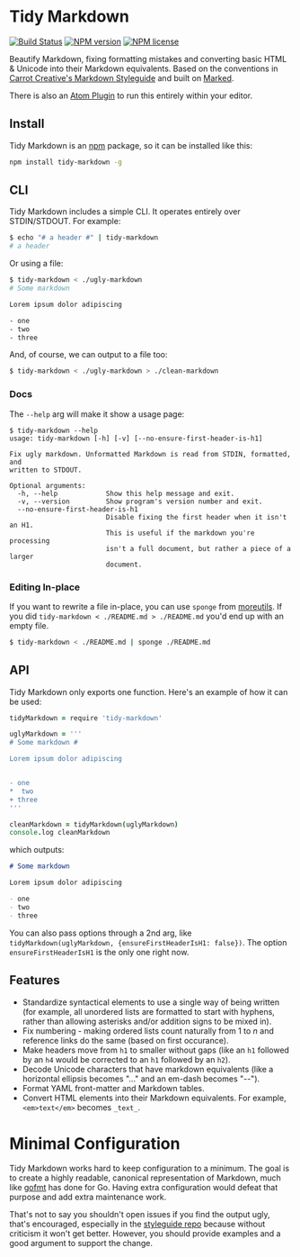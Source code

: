 # Tidy Markdown

[![Build Status](http://img.shields.io/travis/slang800/tidy-markdown.svg?style=flat-square)](https://travis-ci.org/slang800/tidy-markdown) [![NPM version](http://img.shields.io/npm/v/tidy-markdown.svg?style=flat-square)](https://www.npmjs.org/package/tidy-markdown) [![NPM license](http://img.shields.io/npm/l/tidy-markdown.svg?style=flat-square)](https://www.npmjs.org/package/tidy-markdown)

Beautify Markdown, fixing formatting mistakes and converting basic HTML & Unicode into their Markdown equivalents. Based on the conventions in [Carrot Creative's Markdown Styleguide](https://github.com/carrot/markdown-styleguide) and built on [Marked](https://github.com/chjj/marked).

There is also an [Atom Plugin](https://atom.io/packages/tidy-markdown) to run this entirely within your editor.

## Install

Tidy Markdown is an [npm](http://npmjs.org/package/tidy-markdown) package, so it can be installed like this:

```bash
npm install tidy-markdown -g
```

## CLI

Tidy Markdown includes a simple CLI. It operates entirely over STDIN/STDOUT. For example:

```bash
$ echo "# a header #" | tidy-markdown
# a header
```

Or using a file:

```bash
$ tidy-markdown < ./ugly-markdown
# Some markdown

Lorem ipsum dolor adipiscing

- one
- two
- three
```

And, of course, we can output to a file too:

```bash
$ tidy-markdown < ./ugly-markdown > ./clean-markdown
```

### Docs

The `--help` arg will make it show a usage page:

```
$ tidy-markdown --help
usage: tidy-markdown [-h] [-v] [--no-ensure-first-header-is-h1]

Fix ugly markdown. Unformatted Markdown is read from STDIN, formatted, and
written to STDOUT.

Optional arguments:
  -h, --help            Show this help message and exit.
  -v, --version         Show program's version number and exit.
  --no-ensure-first-header-is-h1
                        Disable fixing the first header when it isn't an H1.
                        This is useful if the markdown you're processing
                        isn't a full document, but rather a piece of a larger
                        document.
```

### Editing In-place

If you want to rewrite a file in-place, you can use `sponge` from [moreutils](https://joeyh.name/code/moreutils/). If you did `tidy-markdown < ./README.md > ./README.md` you'd end up with an empty file.

```bash
$ tidy-markdown < ./README.md | sponge ./README.md
```

## API

Tidy Markdown only exports one function. Here's an example of how it can be used:

```coffee
tidyMarkdown = require 'tidy-markdown'

uglyMarkdown = '''
# Some markdown #

Lorem ipsum dolor adipiscing


- one
*  two
+ three
'''

cleanMarkdown = tidyMarkdown(uglyMarkdown)
console.log cleanMarkdown
```

which outputs:

```markdown
# Some markdown

Lorem ipsum dolor adipiscing

- one
- two
- three
```

You can also pass options through a 2nd arg, like `tidyMarkdown(uglyMarkdown, {ensureFirstHeaderIsH1: false})`. The option `ensureFirstHeaderIsH1` is the only one right now.

## Features

- Standardize syntactical elements to use a single way of being written (for example, all unordered lists are formatted to start with hyphens, rather than allowing asterisks and/or addition signs to be mixed in).
- Fix numbering - making ordered lists count naturally from 1 to _n_ and reference links do the same (based on first occurance).
- Make headers move from `h1` to smaller without gaps (like an `h1` followed by an `h4` would be corrected to an `h1` followed by an `h2`).
- Decode Unicode characters that have markdown equivalents (like a horizontal ellipsis becomes "..." and an em-dash becomes "--").
- Format YAML front-matter and Markdown tables.
- Convert HTML elements into their Markdown equivalents. For example, `<em>text</em>` becomes `_text_`.

# Minimal Configuration

Tidy Markdown works hard to keep configuration to a minimum. The goal is to create a highly readable, canonical representation of Markdown, much like [gofmt](https://golang.org/cmd/gofmt/) has done for Go. Having extra configuration would defeat that purpose and add extra maintenance work.

That's not to say you shouldn't open issues if you find the output ugly, that's encouraged, especially in the [styleguide repo](https://github.com/slang800/markdown-styleguide) because without criticism it won't get better. However, you should provide examples and a good argument to support the change.
